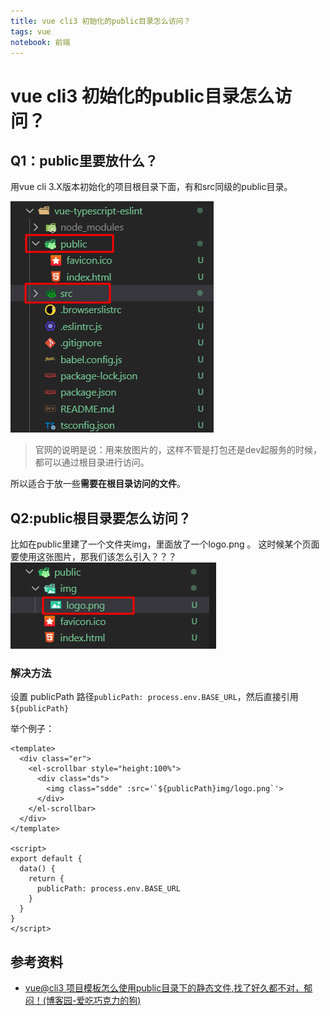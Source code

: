 ```yaml
---
title: vue cli3 初始化的public目录怎么访问？
tags: vue
notebook: 前端
---
```

# vue cli3 初始化的public目录怎么访问？
## Q1：public里要放什么？
用vue cli 3.X版本初始化的项目根目录下面，有和src同级的public目录。

![](https://raw.githubusercontent.com/heihuahe/myGallery/master/noteImage/20191230155018.png)

> 官网的说明是说：用来放图片的，这样不管是打包还是dev起服务的时候，都可以通过根目录进行访问。

所以适合于放一些**需要在根目录访问的文件**。

## Q2:public根目录要怎么访问？
比如在public里建了一个文件夹img，里面放了一个logo.png 。
这时候某个页面要使用这张图片，那我们该怎么引入？？？
![](https://raw.githubusercontent.com/heihuahe/myGallery/master/noteImage/20191230155125.png)

### 解决方法

设置 publicPath 路径`publicPath: process.env.BASE_URL`，然后直接引用`${publicPath}`

举个例子：

``` vue
<template>
  <div class="er">
    <el-scrollbar style="height:100%">
      <div class="ds">
        <img class="sdde" :src='`${publicPath}img/logo.png`'>
      </div>
    </el-scrollbar>
  </div>
</template>

<script>
export default {
  data() {
    return {
      publicPath: process.env.BASE_URL
    }
  }
}
</script>
```

## 参考资料
- [vue@cli3 项目模板怎么使用public目录下的静态文件,找了好久都不对，郁闷！(博客园-爱吃巧克力的狗)](https://www.cnblogs.com/wzcsqaws/p/11283228.html)





